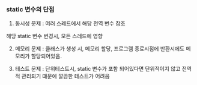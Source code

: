 ### static 변수의 단점

1. 동시성 문제 : 여러 스레드에서 해당 전역 변수 참조

해당 static 변수 변경시, 모든 스레드에 영향

2. 메모리 문제 : 클래스가 생성 시, 메모리 할당, 프로그램 종료시점에 반환시에도 메모리가 할당되어있음.

3. 테스트 문제 : 단위테스트시, static 변수가 포함 되어있다면 단위적이지 않고 전역적 관리되기 떄문에 깔끔한 테스트가 어려움
